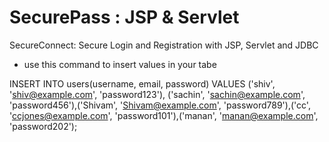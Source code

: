 # SecurePass : JSP & Servlet
 SecureConnect: Secure Login and Registration with JSP, Servlet and JDBC

- use this command to insert values in your tabe
 
 INSERT INTO users(username, email, password) VALUES ('shiv', 'shiv@example.com', 'password123'), ('sachin', 'sachin@example.com', 'password456'),('Shivam', 'Shivam@example.com', 'password789'),('cc', 'ccjones@example.com', 'password101'),('manan', 'manan@example.com', 'password202');

